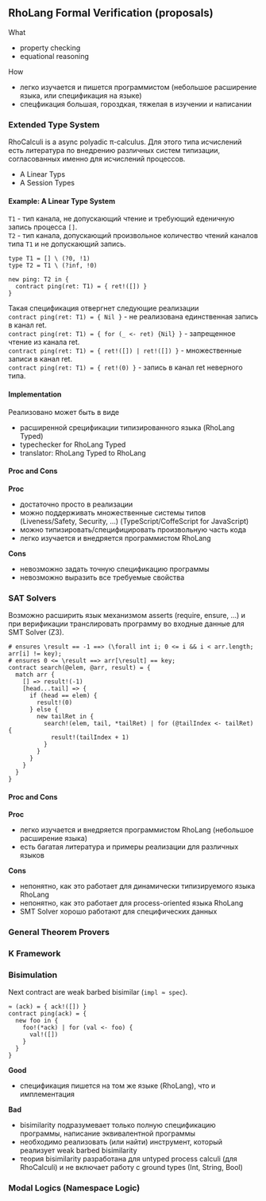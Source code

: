 ## RhoLang Formal Verification (proposals)
What
- property checking
- equational reasoning

How
- легко изучается и пишется программистом (небольшое расширение языка, или спецификация на языке)
- спецфикация большая, гороздкая, тяжелая в изучении и написании

### Extended Type System
RhoCalculi is a async polyadic π-calculus. Для этого типа исчислений есть литература по внедрению различных систем типизации, согласованных именно для исчислений процессов.
- A Linear Typs
- A Session Types


#### Example: A Linear Type System
```T1``` - тип канала, не допускающий чтение и требующий еденичную запись процесса ```[]```.  
```T2``` - тип канала, допускающий произвольное количество чтений каналов типа ```T1``` и не допускающий запись.  
```
type T1 = [] \ (?0, !1)
type T2 = T1 \ (?inf, !0)

new ping: T2 in {
  contract ping(ret: T1) = { ret!([]) }
}
```
Такая спецификация отвергнет следующие реализации   
```contract ping(ret: T1) = { Nil }``` - не реализована единственная запись в канал ret.  
```contract ping(ret: T1) = { for (_ <- ret) {Nil} }``` - запрещенное чтение из канала ret.  
```contract ping(ret: T1) = { ret!([]) | ret!([]) }``` - множественные записи в канал ret.  
```contract ping(ret: T1) = { ret!(0) }``` - запись в канал ret неверного типа.  

#### Implementation
Реализовано может быть в виде
- расширенной срецификации типизированного языка (RhoLang Typed)
- typechecker for RhoLang Typed
- translator: RhoLang Typed to RhoLang

#### Proc and Cons
**Proc**  
- достаточно просто в реализации
- можно поддерживать множественные системы типов (Liveness/Safety, Security, ...) (TypeScript/CoffeScript for JavaScript) 
- можно типизировать/специфицировать произвольную часть кода
- легко изучается и внедряется программистом RhoLang

**Cons**  
- невозможно задать точную спецификацию программы
- невозможно выразить все требуемые свойства

### SAT Solvers
Возможно расширить язык механизмом asserts (require, ensure, ...) и при верификации транслировать программу во входные данные для SMT Solver (Z3).
```  
# ensures \result == -1 ==> (\forall int i; 0 <= i && i < arr.length; arr[i] != key);
# ensures 0 <= \result ==> arr[\result] == key;
contract search(@elem, @arr, result) = {  
  match arr {
    [] => result!(-1)
    [head...tail] => {
      if (head == elem) { 
        result!(0)
      } else {
        new tailRet in {
          search!(elem, tail, *tailRet) | for (@tailIndex <- tailRet) {
            result!(tailIndex + 1)
          }
        }
      }
    }
  }
}
```
#### Proc and Cons
**Proc**  
- легко изучается и внедряется программистом RhoLang (небольшое расширение языка)
- есть багатая литература и примеры реализации для различных языков

**Cons**  
- непонятно, как это работает для динамически типизируемого языка RhoLang
- непонятно, как это работает для process-oriented языка RhoLang
- SMT Solver хорошо работают для специфических данных

### General Theorem Provers

### K Framework

### Bisimulation
Next contract are weak barbed bisimilar (```impl ≈ spec```). 
```
≈ (ack) = { ack!([]) }
contract ping(ack) = { 
  new foo in { 
    foo!(*ack) | for (val <- foo) { 
      val!([]) 
    } 
  } 
}
```
**Good** 
  - спецификация пишется на том же языке (RhoLang), что и имплементация  
  
**Bad**  
  - bisimilarity подразумевает только полную спецификацию программы, написание эквивалентной программы
  - необходимо реализовать (или найти) инструмент, который реализует weak barbed bisimilarity
  - теория bisimilarity разработана для untyped process calculi (для RhoCalculi) и не включает работу с ground types (Int, String, Bool)

### Modal Logics (Namespace Logic)
